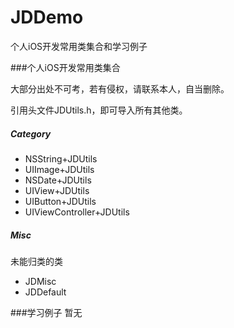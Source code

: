 # JDDemo
个人iOS开发常用类集合和学习例子

###个人iOS开发常用类集合

大部分出处不可考，若有侵权，请联系本人，自当删除。

引用头文件JDUtils.h，即可导入所有其他类。

#####  Category
- NSString+JDUtils
- UIImage+JDUtils
- NSDate+JDUtils
- UIView+JDUtils
- UIButton+JDUtils
- UIViewController+JDUtils

#####  Misc

未能归类的类

- JDMisc
- JDDefault

###学习例子
暂无